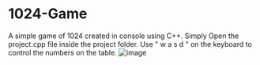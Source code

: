 # 1024-Game
A simple game of 1024 created in console using C++.
Simply Open the project.cpp file inside the project folder.
Use " w a s d " on the keyboard to control the numbers on the table.
![image](https://user-images.githubusercontent.com/52326090/211194476-834a4f6d-f5f9-469f-9516-4d72fc5988c1.png)
